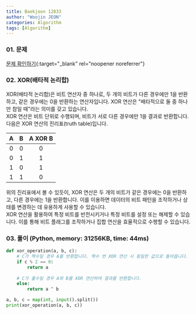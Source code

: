 ```yaml
---
title: Baekjoon 12833
author: "Woojin JEON"
categories: Algorithm
tags: [Algorithm]
---
```


### 01. 문제

[문제 확인하기](https://www.acmicpc.net/problem/12833){:target="_blank" rel="noopener noreferrer"}

### 02. XOR(배타적 논리합)

XOR(배타적 논리합)은 비트 연산자 중 하나로, 두 개의 비트가 다른 경우에만 1을 반환하고, 같은 경우에는 0을 반환하는 연산자입니다. XOR 연산은 "배타적으로 둘 중 하나만 참일 때"라는 의미를 갖고 있습니다.  
XOR 연산은 비트 단위로 수행되며, 비트가 서로 다른 경우에만 1을 결과로 반환합니다. 다음은 XOR 연산의 진리표(truth table)입니다.  

|  A  |  B  | A XOR B |
|:---:|:---:|:------:|
|  0  |  0  |   0    |
|  0  |  1  |   1    |
|  1  |  0  |   1    |
|  1  |  1  |   0    |

위의 진리표에서 볼 수 있듯이, XOR 연산은 두 개의 비트가 같은 경우에는 0을 반환하고, 다른 경우에는 1을 반환합니다. 이를 이용하면 데이터의 비트 패턴을 조작하거나 상태를 변경하는 데 유용하게 사용할 수 있습니다.  
XOR 연산을 활용하여 특정 비트를 반전시키거나 특정 비트를 설정 또는 해제할 수 있습니다. 이를 통해 비트 플래그를 조작하거나 집합 연산을 효율적으로 수행할 수 있습니다.

### 03. 풀이 (Python, memory: 31256KB, time: 44ms)

```Python
def xor_operation(a, b, c):
    # C가 짝수일 경우 A를 반환합니다. 짝수 번 XOR 연산 시 동일한 값으로 돌아옵니다.
    if c % 2 == 0:
        return a
    
    # C가 홀수일 경우 A와 B를 XOR 연산하여 결과를 반환합니다.
    else:
        return a ^ b

a, b, c = map(int, input().split())
print(xor_operation(a, b, c))
```

